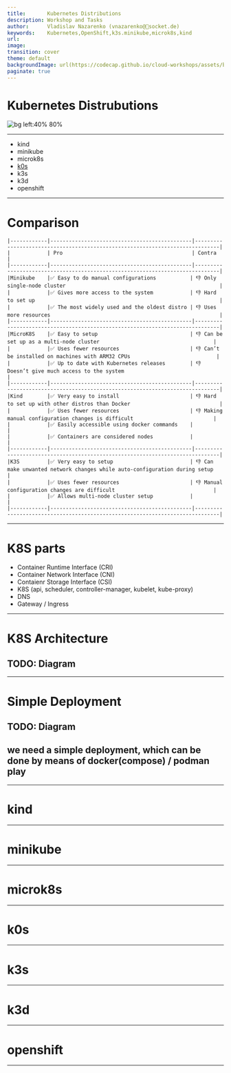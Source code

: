 ```yaml
---
title:       Kubernetes Distributions
description: Workshop and Tasks
author:      Vladislav Nazarenko (vnazarenko@📯socket.de)
keywords:    Kubernetes,OpenShift,k3s.minikube,microk8s,kind
url:         
image:
transition: cover
theme: default
backgroundImage: url(https://codecap.github.io/cloud-workshops/assets/background.jpg)
paginate: true
---
```


# Kubernetes Distrubutions
![bg left:40% 80%](https://upload.wikimedia.org/wikipedia/commons/3/39/Kubernetes_logo_without_workmark.svg)

---

- kind
- minikube
- microk8s
- [k0s](https://k0sproject.io/)
- k3s
- k3d
- openshift



---

# Comparison
```
|------------|----------------------------------------------|------------------------------------------------------------------------------|
|            | Pro                                          | Contra                                                                       | 
|------------|----------------------------------------------|------------------------------------------------------------------------------|
|Minikube    |✅ Easy to do manual configurations           | 👎 Only single-node cluster                                                  |
|            |✅ Gives more access to the system            | 👎 Hard to set up                                                            |
|            |✅ The most widely used and the oldest distro | 👎 Uses more resources                                                       | 
|------------|----------------------------------------------|------------------------------------------------------------------------------|
|MicroK8S    |✅ Easy to setup                              | 👎 Can be set up as a multi-node cluster                                     |
|            |✅ Uses fewer resources                       | 👎 Can’t be installed on machines with ARM32 CPUs                            |
|            |✅ Up to date with Kubernetes releases        | 👎 Doesn’t give much access to the system                                    |
|------------|----------------------------------------------|------------------------------------------------------------------------------|
|Kind        |✅ Very easy to install                       | 👎 Hard to set up with other distros than Docker                             |
|            |✅ Uses fewer resources                       | 👎 Making manual configuration changes is difficult                          |
|            |✅ Easily accessible using docker commands    |                                                                              |
|            |✅ Containers are considered nodes            |                                                                              |
|------------|----------------------------------------------|------------------------------------------------------------------------------|
|K3S         |✅ Very easy to setup                         | 👎 Can make unwanted network changes while auto-configuration during setup   |
|            |✅ Uses fewer resources                       | 👎 Manual configuration changes are difficult                                |
|            |✅ Allows multi-node cluster setup            |                                                                              |
|------------|----------------------------------------------|------------------------------------------------------------------------------|
```


---
# K8S parts
* Container Runtime Interface (CRI)
* Container Network Interface (CNI)
* Contaienr Storage Interface (CSI)
* K8S (api, scheduler, controller-manager, kubelet, kube-proxy)
* DNS
* Gateway / Ingress

---
# K8S Architecture
## TODO: Diagram

---
# Simple Deployment

## TODO: Diagram
## we need a simple deployment, which can be done by means of docker(compose) / podman play

---
# kind

---

# minikube

---

# microk8s

---

# k0s

---

# k3s

---
# k3d

---

# openshift

---
